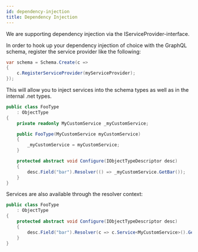 ```yaml
---
id: dependency-injection
title: Dependency Injection
---
```


We are supporting dependency injection via the IServiceProvider-interface.

In order to hook up your dependency injection of choice with the GraphQL schema, register the service provider like the following:

```csharp
var schema = Schema.Create(c =>
{
    c.RegisterServiceProvider(myServiceProvider);
});
```

This will allow you to inject services into the schema types as well as in the internal .net types.

```csharp
public class FooType
    : ObjectType
{
    private readonly MyCustomService _myCustomService;

    public FooType(MyCustomService myCustomService)
    {
        _myCustomService = myCustomService;
    }

    protected abstract void Configure(IObjectTypeDescriptor desc)
    {
        desc.Field("bar").Resolver(() => _myCustomService.GetBar());
    }
}
```

Services are also available through the resolver context:

```csharp
public class FooType
    : ObjectType
{
    protected abstract void Configure(IObjectTypeDescriptor desc)
    {
        desc.Field("bar").Resolver(c => c.Service<MyCustomService>().GetBar());
    }
}
```